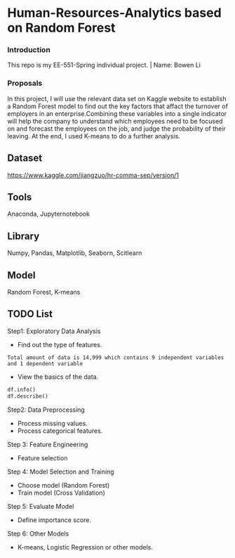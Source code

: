# Human-Resources-Analytics based on Random Forest

### Introduction 
This repo is my EE-551-Spring individual project. | Name: Bowen Li

### Proposals
In this project, I will use the relevant data set on Kaggle website to establish a Random Forest model to find out the key factors that affact the turnover of employers in an enterprise.Combining these variables into a single indicator will help the company to understand which employees need to be focused on and forecast the employees on the job, and judge the probability of their leaving. At the end, I used K-means to do a further analysis.

## Dataset
https://www.kaggle.com/jiangzuo/hr-comma-sep/version/1

## Tools
Anaconda, Jupyternotebook

## Library
Numpy, Pandas, Matplotlib, Seaborn, Scitlearn

## Model
Random Forest, K-means

## TODO List
Step1: Exploratory Data Analysis   
- Find out the type of features.   
```
Total amount of data is 14,999 which contains 9 independent variables and 1 dependent variable
```
- View the basics of the data.   
```Python
df.info()
df.describe()
```

Step2: Data Preprocessing
- Process missing values.
- Process categorical features.

Step 3: Feature Engineering
- Feature selection

Step 4: Model Selection and Training
- Choose model (Random Forest)
- Train model (Cross Validation)

Step 5: Evaluate Model
- Define importance score.

Step 6: Other Models
- K-means, Logistic Regression or other models.
